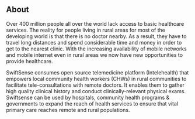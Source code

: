 
## About

Over 400 million people all over the world lack access to basic healthcare services. The reality for people living in rural areas for most of the developing world is that there is no doctor nearby. As a result, they have to travel long distances and spend considerable time and money in order to get to the nearest clinic. With the increasing availability of mobile networks and mobile internet even in rural areas we now have new opportunities to provide healthcare.


SwiftSense consumes open source telemedicine platform (Intelehealth) that empowers local community health workers (CHWs) in rural communities to facilitate tele-consultations with remote doctors. It enables them to gather high quality clinical history and conduct clinically-relevant physical exams. Swiftsense can be used by hospitals, community health programs & governments to expand the reach of health services to ensure that vital primary care reaches remote and rural populations.



